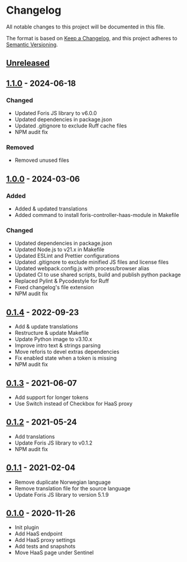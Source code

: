 # Changelog

All notable changes to this project will be documented in this file.

The format is based on [Keep a Changelog](https://keepachangelog.com/en/1.0.0/),
and this project adheres to
[Semantic Versioning](https://semver.org/spec/v2.0.0.html).

## [Unreleased]

## [1.1.0] - 2024-06-18

### Changed

-   Updated Foris JS library to v6.0.0
-   Updated dependencies in package.json
-   Updated .gitignore to exclude Ruff cache files
-   NPM audit fix

### Removed

-   Removed unused files

## [1.0.0] - 2024-03-06

### Added

-   Added & updated translations
-   Added command to install foris-controller-haas-module in Makefile

### Changed

-   Updated dependencies in package.json
-   Updated Node.js to v21.x in Makefile
-   Updated ESLint and Prettier configurations
-   Updated .gitignore to exclude minified JS files and license files
-   Updated webpack.config.js with process/browser alias
-   Updated CI to use shared scripts, build and publish python package
-   Replaced Pylint & Pycodestyle for Ruff
-   Fixed changelog's file extension
-   NPM audit fix

## [0.1.4] - 2022-09-23

-   Add & update translations
-   Restructure & update Makefile
-   Update Python image to v3.10.x
-   Improve intro text & strings parsing
-   Move reforis to devel extras dependencies
-   Fix enabled state when a token is missing
-   NPM audit fix

## [0.1.3] - 2021-06-07

-   Add support for longer tokens
-   Use Switch instead of Checkbox for HaaS proxy

## [0.1.2] - 2021-05-24

-   Add translations
-   Update Foris JS library to v0.1.2
-   NPM audit fix

## [0.1.1] - 2021-02-04

-   Remove duplicate Norwegian language
-   Remove translation file for the source language
-   Update Foris JS library to version 5.1.9

## [0.1.0] - 2020-11-26

-   Init plugin
-   Add HaaS endpoint
-   Add HaaS proxy settings
-   Add tests and snapshots
-   Move HaaS page under Sentinel

[unreleased]: https://gitlab.nic.cz/turris/reforis/reforis-haas/-/compare/v1.1.0...master
[1.1.0]: https://gitlab.nic.cz/turris/reforis/reforis-haas/-/compare/v1.0.0...v1.1.0
[1.0.0]: https://gitlab.nic.cz/turris/reforis/reforis-haas/-/compare/v0.1.4...v1.0.0
[0.1.4]: https://gitlab.nic.cz/turris/reforis/reforis-haas/-/compare/v0.1.3...v0.1.4
[0.1.3]: https://gitlab.nic.cz/turris/reforis/reforis-haas/-/compare/v0.1.2...v0.1.3
[0.1.2]: https://gitlab.nic.cz/turris/reforis/reforis-haas/-/compare/v0.1.1...v0.1.2
[0.1.1]: https://gitlab.nic.cz/turris/reforis/reforis-haas/-/compare/v0.1.0...v0.1.1
[0.1.0]: https://gitlab.nic.cz/turris/reforis/reforis-haas/-/tags/v0.1.0
